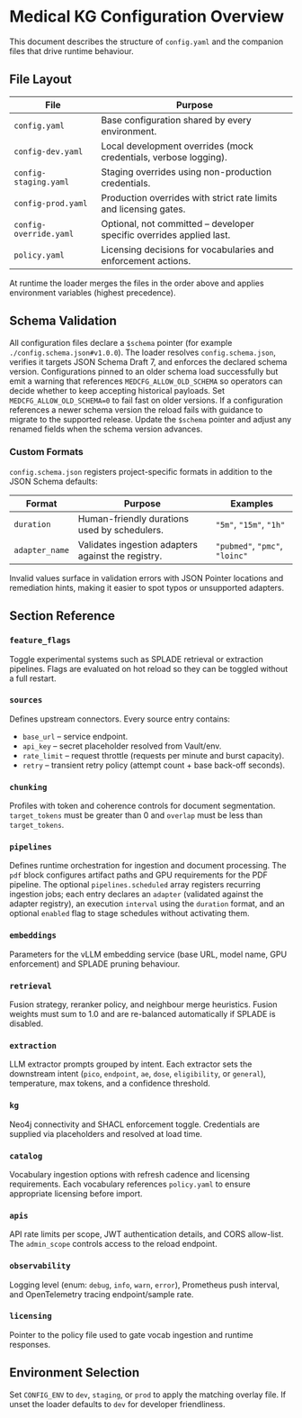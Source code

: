 # Medical KG Configuration Overview

This document describes the structure of `config.yaml` and the companion files that drive runtime behaviour.

## File Layout

| File | Purpose |
| --- | --- |
| `config.yaml` | Base configuration shared by every environment. |
| `config-dev.yaml` | Local development overrides (mock credentials, verbose logging). |
| `config-staging.yaml` | Staging overrides using non-production credentials. |
| `config-prod.yaml` | Production overrides with strict rate limits and licensing gates. |
| `config-override.yaml` | Optional, not committed – developer specific overrides applied last. |
| `policy.yaml` | Licensing decisions for vocabularies and enforcement actions. |

At runtime the loader merges the files in the order above and applies environment variables (highest precedence).

## Schema Validation

All configuration files declare a `$schema` pointer (for example `./config.schema.json#v1.0.0`). The loader resolves `config.schema.json`, verifies it targets JSON Schema Draft 7, and enforces the declared schema version. Configurations pinned to an older schema load successfully but emit a warning that references `MEDCFG_ALLOW_OLD_SCHEMA` so operators can decide whether to keep accepting historical payloads. Set `MEDCFG_ALLOW_OLD_SCHEMA=0` to fail fast on older versions. If a configuration references a newer schema version the reload fails with guidance to migrate to the supported release. Update the `$schema` pointer and adjust any renamed fields when the schema version advances.

### Custom Formats

`config.schema.json` registers project-specific formats in addition to the JSON Schema defaults:

| Format | Purpose | Examples |
| --- | --- | --- |
| `duration` | Human-friendly durations used by schedulers. | `"5m"`, `"15m"`, `"1h"` |
| `adapter_name` | Validates ingestion adapters against the registry. | `"pubmed"`, `"pmc"`, `"loinc"` |

Invalid values surface in validation errors with JSON Pointer locations and remediation hints, making it easier to spot typos or unsupported adapters.

## Section Reference

### `feature_flags`

Toggle experimental systems such as SPLADE retrieval or extraction pipelines. Flags are evaluated on hot reload so they can be toggled without a full restart.

### `sources`

Defines upstream connectors. Every source entry contains:

- `base_url` – service endpoint.
- `api_key` – secret placeholder resolved from Vault/env.
- `rate_limit` – request throttle (requests per minute and burst capacity).
- `retry` – transient retry policy (attempt count + base back-off seconds).

### `chunking`

Profiles with token and coherence controls for document segmentation. `target_tokens` must be greater than 0 and `overlap` must be less than `target_tokens`.

### `pipelines`

Defines runtime orchestration for ingestion and document processing. The `pdf` block configures artifact paths and GPU requirements for the PDF pipeline. The optional `pipelines.scheduled` array registers recurring ingestion jobs; each entry declares an `adapter` (validated against the adapter registry), an execution `interval` using the `duration` format, and an optional `enabled` flag to stage schedules without activating them.

### `embeddings`

Parameters for the vLLM embedding service (base URL, model name, GPU enforcement) and SPLADE pruning behaviour.

### `retrieval`

Fusion strategy, reranker policy, and neighbour merge heuristics. Fusion weights must sum to 1.0 and are re-balanced automatically if SPLADE is disabled.

### `extraction`

LLM extractor prompts grouped by intent. Each extractor sets the downstream intent (`pico`, `endpoint`, `ae`, `dose`, `eligibility`, or `general`), temperature, max tokens, and a confidence threshold.

### `kg`

Neo4j connectivity and SHACL enforcement toggle. Credentials are supplied via placeholders and resolved at load time.

### `catalog`

Vocabulary ingestion options with refresh cadence and licensing requirements. Each vocabulary references `policy.yaml` to ensure appropriate licensing before import.

### `apis`

API rate limits per scope, JWT authentication details, and CORS allow-list. The `admin_scope` controls access to the reload endpoint.

### `observability`

Logging level (enum: `debug`, `info`, `warn`, `error`), Prometheus push interval, and OpenTelemetry tracing endpoint/sample rate.

### `licensing`

Pointer to the policy file used to gate vocab ingestion and runtime responses.

## Environment Selection

Set `CONFIG_ENV` to `dev`, `staging`, or `prod` to apply the matching overlay file. If unset the loader defaults to `dev` for developer friendliness.
